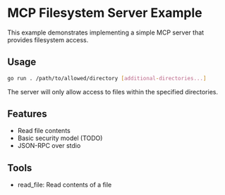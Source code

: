 # MCP Filesystem Server Example

This example demonstrates implementing a simple MCP server that provides filesystem access.

## Usage

```bash
go run . /path/to/allowed/directory [additional-directories...]
```

The server will only allow access to files within the specified directories.

## Features

- Read file contents
- Basic security model (TODO)
- JSON-RPC over stdio

## Tools

- read_file: Read contents of a file
